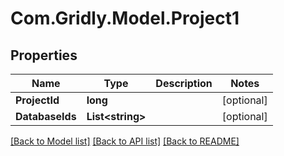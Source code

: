 
# Com.Gridly.Model.Project1

## Properties

Name | Type | Description | Notes
------------ | ------------- | ------------- | -------------
**ProjectId** | **long** |  | [optional] 
**DatabaseIds** | **List&lt;string&gt;** |  | [optional] 

[[Back to Model list]](../README.md#documentation-for-models)
[[Back to API list]](../README.md#documentation-for-api-endpoints)
[[Back to README]](../README.md)

